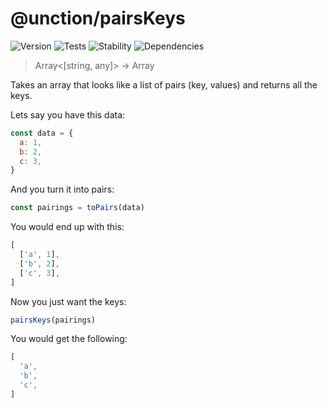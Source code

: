 # @unction/pairsKeys

![Version][BADGE_VERSION]
![Tests][BADGE_TRAVIS]
![Stability][BADGE_STABILITY]
![Dependencies][BADGE_DEPENDENCY]

> Array<[string, any]> -> Array<string>

Takes an array that looks like a list of pairs (key, values) and returns all the keys.

Lets say you have this data:

``` javascript
const data = {
  a: 1,
  b: 2,
  c: 3,
}
```

And you turn it into pairs:

``` javascript
const pairings = toPairs(data)
```

You would end up with this:

``` javascript
[
  ['a', 1],
  ['b', 2],
  ['c', 3],
]
```

Now you just want the keys:

``` javascript
pairsKeys(pairings)
```

You would get the following:

``` javascript
[
  'a',
  'b',
  'c',
]
```

[BADGE_TRAVIS]: https://img.shields.io/travis/krainboltgreene/unction.js.svg?maxAge=2592000&style=flat-square
[BADGE_VERSION]: https://img.shields.io/npm/v/@unction/pairskeys.svg?maxAge=2592000&style=flat-square
[BADGE_STABILITY]: https://img.shields.io/badge/stability-strong-green.svg?maxAge=2592000&style=flat-square
[BADGE_DEPENDENCY]: https://img.shields.io/david/krainboltgreene/unction.js.svg?maxAge=2592000&style=flat-square
